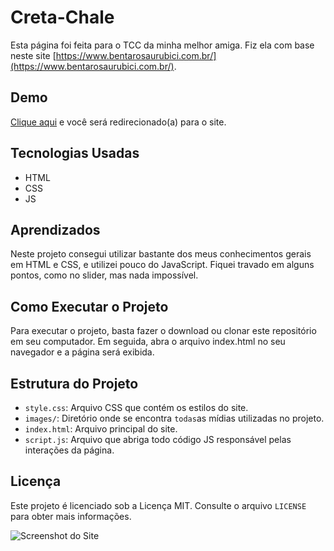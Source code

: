 # Creta-Chale

 Esta página foi feita para o TCC da minha melhor amiga. Fiz ela com base neste site [https://www.bentarosaurubici.com.br/](https://www.bentarosaurubici.com.br/).

## Demo

[Clique aqui](https://chalecreta.vercel.app/) e você será redirecionado(a) para o site.

## Tecnologias Usadas

- HTML
- CSS
- JS

## Aprendizados

Neste projeto consegui utilizar bastante dos meus conhecimentos gerais em HTML e CSS, e utilizei pouco do JavaScript. Fiquei travado em alguns pontos, como no slider, mas nada impossível.

## Como Executar o Projeto

Para executar o projeto, basta fazer o download ou clonar este repositório em seu computador. Em seguida, abra o arquivo index.html no seu navegador e a página será exibida.

## Estrutura do Projeto

- `style.css`: Arquivo CSS que contém os estilos do site.
- `images/`: Diretório onde se encontra `todas`as mídias utilizadas no projeto.
- `index.html`: Arquivo principal do site.
- `script.js`: Arquivo que abriga todo código JS responsável pelas interações da página.
## Licença

Este projeto é licenciado sob a Licença MIT. Consulte o arquivo `LICENSE` para obter mais informações.

![Screenshot do Site](https://imgur.com/bfnJxOH.png)
